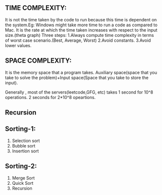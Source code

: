 <h2>TIME COMPLEXITY:</h2>
It is not the time taken by the code to run because this time is dependent on the system.Eg: Windows might take more time to run a code as compared to Mac.
It is the rate at which the time taken increases with respect to the input size.(theta graph)
Three steps:
1.Always compute time complexity in terms of worst case scenario.(Best, Average, Worst)
2.Avoid constants.
3.Avoid lower values.

<h2>SPACE COMPLEXITY:</h2>
It is the memory space that a program takes.
Auxiliary space(space that you take to solve the problem)+Input space(Space that you take to store the input).

Generally , most of the servers(leetcode,GFG, etc) takes 1 second for 10^8 operations. 2 seconds for 2*10^8 opeartions.

<h2>Recursion</h2>

<h2>Sorting-1:</h2>
<ol>
  <li>Selection sort</li>
  <li>Bubble sort</li>
  <li>Insertion sort</li>
</ol>
<h2>Sorting-2:</h2>
<ol>
  <li>Merge Sort</li>
  <li>Quick Sort</li>
  <li>Recursion</li>
</ol>

